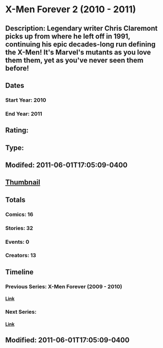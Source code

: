 # X-Men Forever 2 (2010 - 2011)
## Description: Legendary writer Chris Claremont picks up from where he left off in 1991, continuing his epic decades-long run defining the X-Men! It's Marvel's mutants as you love them them, yet as you've never seen them before!
## Dates
### Start Year: 2010
### End Year: 2011
## Rating: 
## Type: 
## Modifed: 2011-06-01T17:05:09-0400
## [Thumbnail](http://i.annihil.us/u/prod/marvel/i/mg/7/10/4ba945c7695f3.jpg)
## Totals
### Comics: 16
### Stories: 32
### Events: 0
### Creators: 13
## Timeline
### Previous Series: X-Men Forever (2009 - 2010)
#### [Link](http://gateway.marvel.com/v1/public/series/8686)
### Next Series: 
#### [Link]()
## Modified: 2011-06-01T17:05:09-0400